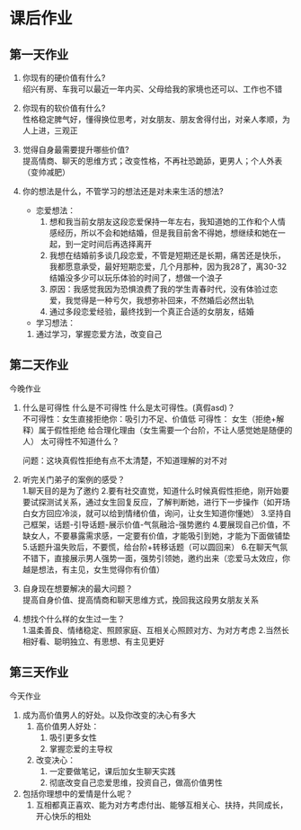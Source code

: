 # 课后作业

## 第一天作业

1. 你现有的硬价值有什么?  
绍兴有房、车我可以最近一年内买、父母给我的家境也还可以、工作也不错

2. 你现有的软价值有什么?  
性格稳定脾气好，懂得换位思考，对女朋友、朋友舍得付出，对亲人孝顺，为人上进，三观正

3. 觉得自身最需要提升哪些价值?  
提高情商、聊天的思维方式；改变性格，不再社恐跪舔，更男人；个人外表（变帅减肥）

4. 你的想法是什么，不管学习的想法还是对未来生活的想法?  
   - 恋爱想法：
      1. 想和我当前女朋友这段恋爱保持一年左右，我知道她的工作和个人情感经历，所以不会和她结婚，但是我目前舍不得她，想继续和她在一起，到一定时间后再选择离开
      2. 我想在结婚前多谈几段恋爱，不管是短期还是长期，痛苦还是快乐，我都愿意承受，最好短期恋爱，几个月那种，因为我28了，离30-32结婚没多少可以玩乐体验的时间了，想做一个浪子
      3. 原因：我感觉我因为恐惧浪费了我的学生青春时代，没有体验过恋爱，我觉得是一种亏欠，我想弥补回来，不然婚后必然出轨
      4. 通过多段恋爱经验，最终找到一个真正合适的女朋友，结婚
   - 学习想法：
    1. 通过学习，掌握恋爱方法，改变自己

## 第二天作业

今晚作业

1. 什么是可得性 什么是不可得性 什么是太可得性。(真假asd)？  
不可得性：女生直接拒绝你：吸引力不足、价值低
可得性： 女生（拒绝+解释）属于假性拒绝 给合理化理由（女生需要一个台阶，不让人感觉她是随便的人）
太可得性不知道什么？

    问题：这块真假性拒绝有点不太清楚，不知道理解的对不对

2. 听完关门弟子的案例的感受？  
    1.聊天目的是为了邀约
    2.要有社交直觉，知道什么时候真假性拒绝，刚开始要要试探测试关系，通过女生回复反应，了解判断她，进行下一步操作（如开场白女方回应冷淡，就可以给到情绪价值，询问，让女生知道你懂她）
    3.坚持自己框架，话题-引导话题-展示价值-气氛融洽-强势邀约
    4.要展现自己价值，不缺女人，不要暴露需求感，一定要有价值，才能吸引到她，才能为下面做铺垫
    5.话题升温失败后，不要慌，给台阶+转移话题（可以圆回来）
    6.在聊天气氛不错下，直接展示男人强势一面，强势引领她，邀约出来（恋爱马太效应，你越是想法，有主见，女生觉得你有价值）

3. 自身现在想要解决的最大问题？  
提高自身价值、提高情商和聊天思维方式，挽回我这段男女朋友关系

4. 想找个什么样的女生过一生？  
1.温柔善良、情绪稳定、照顾家庭、互相关心照顾对方、为对方考虑
2.当然长相好看、聪明独立、有思想、有主见更好

## 第三天作业

今天作业

1. 成为高价值男人的好处。以及你改变的决心有多大
   1. 高价值男人好处：
      1. 吸引更多女性
      2. 掌握恋爱的主导权
   2. 改变决心：
      1. 一定要做笔记，课后加女生聊天实践
      2. 彻底改变自己恋爱思维，投资自己，做高价值男性
2. 包括你理想中的爱情是什么呢？
   1. 互相都真正喜欢、能为对方考虑付出、能够互相关心、扶持，共同成长，开心快乐的相处
